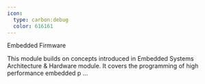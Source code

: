 ```yaml
---
icon:
  type: carbon:debug
  color: 616161
---
```

Embedded Firmware

This module builds on concepts introduced in Embedded Systems Architecture & Hardware module. It covers the programming of high performance embedded p ... 
